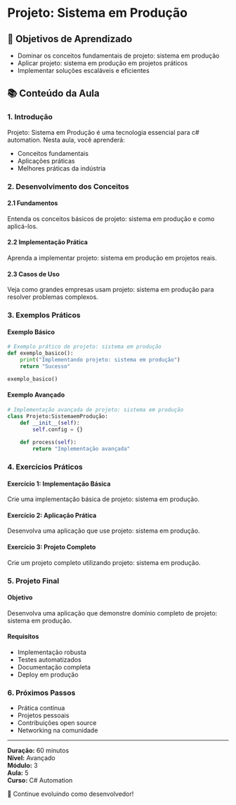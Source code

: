 # Projeto: Sistema em Produção

## 🎯 Objetivos de Aprendizado
- Dominar os conceitos fundamentais de projeto: sistema em produção
- Aplicar projeto: sistema em produção em projetos práticos
- Implementar soluções escaláveis e eficientes

## 📚 Conteúdo da Aula

### 1. Introdução
Projeto: Sistema em Produção é uma tecnologia essencial para c# automation. Nesta aula, você aprenderá:

- Conceitos fundamentais
- Aplicações práticas
- Melhores práticas da indústria

### 2. Desenvolvimento dos Conceitos

#### 2.1 Fundamentos
Entenda os conceitos básicos de projeto: sistema em produção e como aplicá-los.

#### 2.2 Implementação Prática
Aprenda a implementar projeto: sistema em produção em projetos reais.

#### 2.3 Casos de Uso
Veja como grandes empresas usam projeto: sistema em produção para resolver problemas complexos.

### 3. Exemplos Práticos

#### Exemplo Básico
```python
# Exemplo prático de projeto: sistema em produção
def exemplo_basico():
    print("Implementando projeto: sistema em produção")
    return "Sucesso"

exemplo_basico()
```

#### Exemplo Avançado
```python
# Implementação avançada de projeto: sistema em produção
class Projeto:SistemaemProdução:
    def __init__(self):
        self.config = {}
    
    def process(self):
        return "Implementação avançada"
```

### 4. Exercícios Práticos

#### Exercício 1: Implementação Básica
Crie uma implementação básica de projeto: sistema em produção.

#### Exercício 2: Aplicação Prática
Desenvolva uma aplicação que use projeto: sistema em produção.

#### Exercício 3: Projeto Completo
Crie um projeto completo utilizando projeto: sistema em produção.

### 5. Projeto Final

#### Objetivo
Desenvolva uma aplicação que demonstre domínio completo de projeto: sistema em produção.

#### Requisitos
- Implementação robusta
- Testes automatizados
- Documentação completa
- Deploy em produção

### 6. Próximos Passos

- Prática contínua
- Projetos pessoais
- Contribuições open source
- Networking na comunidade

---

**Duração:** 60 minutos  
**Nível:** Avançado  
**Módulo:** 3  
**Aula:** 5  
**Curso:** C# Automation

🎉 Continue evoluindo como desenvolvedor!
